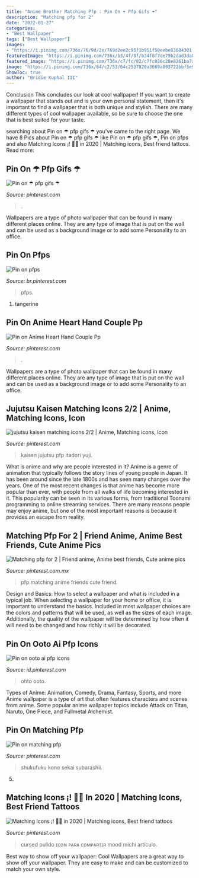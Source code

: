 ```yaml
---
title: "Anime Brother Matching Pfp : Pin On ☂ Pfp Gifs ☂"
description: "Matching pfp for 2"
date: "2022-01-27"
categories:
- "Best Wallpaper"
tags: ["Best Wallpaper"]
images:
- "https://i.pinimg.com/736x/76/9d/2e/769d2ee2c95f1b951f50eebe83684381.jpg"
featuredImage: "https://i.pinimg.com/736x/b3/4f/8f/b34f8f7de79b2dad3da8d2a5cff86a0d.jpg"
featured_image: "https://i.pinimg.com/736x/c7/fc/02/c7fc026c28e8261ba7acb1883babde65.jpg"
image: "https://i.pinimg.com/736x/64/c2/53/64c2537820a3669a893722bbf5e91104.jpg"
ShowToc: true
author: "Bridie Kuphal III"
---
```



Conclusion
This concludes our look at cool wallpaper! If you want to create a wallpaper that stands out and is your own personal statement, then it's important to find a wallpaper that is both unique and stylish. There are many different types of cool wallpaper available, so be sure to choose the one that is best suited for your taste.

	

		
searching about Pin on ☂ pfp gifs ☂ you've came to the right page. We have 8 Pics about Pin on ☂ pfp gifs ☂ like Pin on ☂ pfp gifs ☂, Pin on pfps and also Matching Icons ¡! 🌱🌿 in 2020 | Matching icons, Best friend tattoos. Read more:
		
    
## Pin On ☂ Pfp Gifs ☂

<img loading=lazy src="https://i.pinimg.com/736x/e6/f0/09/e6f00908c05a9cf4ff4b0c66796b62d1.jpg" onerror="this.onerror=null;this.src='https://tse2.mm.bing.net/th?id=OIP.dmW1y-Ideb-8hZpaoFUpjQHaGJ&amp;pid=15.1';" alt="Pin on ☂ pfp gifs ☂">

_Source: pinterest.com_

>. 

	



Wallpapers are a type of photo wallpaper that can be found in many different places online. They are any type of image that is put on the wall and can be used as a background image or to add some Personality to an office.

    
## Pin On Pfps

<img loading=lazy src="https://i.pinimg.com/736x/c7/fc/02/c7fc026c28e8261ba7acb1883babde65.jpg" onerror="this.onerror=null;this.src='https://tse4.mm.bing.net/th?id=OIP.4DE6qHrFW0Jz9igOZWQ7BAAAAA&amp;pid=15.1';" alt="Pin on pfps">

_Source: br.pinterest.com_

>pfps. 

	

1. tangerine 

    
## Pin On Anime Heart Hand Couple Pp

<img loading=lazy src="https://i.pinimg.com/736x/b3/4f/8f/b34f8f7de79b2dad3da8d2a5cff86a0d.jpg" onerror="this.onerror=null;this.src='https://tse3.mm.bing.net/th?id=OIP.A-qs0xnizKNuyYykhM1lmQHaNJ&amp;pid=15.1';" alt="Pin on Anime Heart Hand Couple Pp">

_Source: pinterest.com_

>. 

	



Wallpapers are a type of photo wallpaper that can be found in many different places online. They are any type of image that is put on the wall and can be used as a background image or to add some Personality to an office.

    
## Jujutsu Kaisen Matching Icons 2/2 | Anime, Matching Icons, Icon

<img loading=lazy src="https://i.pinimg.com/736x/21/4a/fa/214afab7da7151c82f8adb3c6a964535.jpg" onerror="this.onerror=null;this.src='https://tse1.mm.bing.net/th?id=OIP.bjyeuBRLlSqdnz76KHYqsgHaHa&amp;pid=15.1';" alt="jujutsu kaisen matching icons 2/2 | Anime, Matching icons, Icon">

_Source: pinterest.com_

>kaisen jujutsu pfp itadori yuji. 

	

What is anime and why are people interested in it?
Anime is a genre of animation that typically follows the story lines of young people in Japan. It has been around since the late 1800s and has seen many changes over the years. One of the most recent changes is that anime has become more popular than ever, with people from all walks of life becoming interested in it. This popularity can be seen in its various forms, from traditional Toonami programming to online streaming services. There are many reasons people may enjoy anime, but one of the most important reasons is because it provides an escape from reality.

    
## Matching Pfp For 2 | Friend Anime, Anime Best Friends, Cute Anime Pics

<img loading=lazy src="https://i.pinimg.com/736x/90/e3/f0/90e3f094375b06c0b31e176ec7c8cf86.jpg" onerror="this.onerror=null;this.src='https://tse1.mm.bing.net/th?id=OIP.Tm_SdMx6NzWKXMYF1nikcQHaHa&amp;pid=15.1';" alt="Matching pfp for 2 | Friend anime, Anime best friends, Cute anime pics">

_Source: pinterest.com.mx_

>pfp matching anime friends cute friend. 

	

Design and Basics: How to select a wallpaper and what is included in a typical job.
When selecting a wallpaper for your home or office, it is important to understand the basics. Included in most wallpaper choices are the colors and patterns that will be used, as well as the sizes of each image. Additionally, the quality of the wallpaper will be determined by how often it will need to be changed and how richly it will be decorated.

    
## Pin On Ooto Ai Pfp Icons

<img loading=lazy src="https://i.pinimg.com/736x/76/9d/2e/769d2ee2c95f1b951f50eebe83684381.jpg" onerror="this.onerror=null;this.src='https://tse4.mm.bing.net/th?id=OIP.0FGlhtdbx2uc_JbYURamXgHaHZ&amp;pid=15.1';" alt="Pin on ooto ai pfp icons">

_Source: id.pinterest.com_

>ohto ooto. 

	

Types of Anime: Animation, Comedy, Drama, Fantasy, Sports, and more
Anime wallpaper is a type of art that often features characters and scenes from anime. Some popular anime wallpaper topics include Attack on Titan, Naruto, One Piece, and Fullmetal Alchemist.

    
## Pin On Matching Pfp

<img loading=lazy src="https://i.pinimg.com/736x/64/c2/53/64c2537820a3669a893722bbf5e91104.jpg" onerror="this.onerror=null;this.src='https://tse3.mm.bing.net/th?id=OIP.zXS0-K_Y6L2f3eFlhsUe0wAAAA&amp;pid=15.1';" alt="Pin on matching pfp">

_Source: pinterest.com_

>shukufuku kono sekai subarashii. 

	

5.

    
## Matching Icons ¡! 🌱🌿 In 2020 | Matching Icons, Best Friend Tattoos

<img loading=lazy src="https://i.pinimg.com/736x/a2/b3/ec/a2b3ec0f728ca21fe0e3150207519115.jpg" onerror="this.onerror=null;this.src='https://tse3.mm.bing.net/th?id=OIP.uyCsXSMfUnpQQu4HsPa9TAAAAA&amp;pid=15.1';" alt="Matching Icons ¡! 🌱🌿 in 2020 | Matching icons, Best friend tattoos">

_Source: pinterest.com_

>cursed pulido ɪᴄᴏɴ ᴘᴀʀᴀ ᴄᴏᴍᴘᴀʀᴛɪʀ mood michi artículo. 

	

Best way to show off your wallpaper:
Cool Wallpapers are a great way to show off your wallpaper. They are easy to make and can be customized to match your own style.

